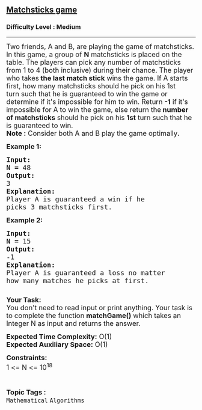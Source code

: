 <h2><a href="https://practice.geeksforgeeks.org/problems/-matchsticks-game4906/0">Matchsticks game</a></h2><h3>Difficulty Level : Medium</h3><hr><div class="problems_problem_content__Xm_eO"><p><span style="font-size: 18px;">Two friends, A and B, are playing the game of matchsticks. In this game, a group of <strong>N</strong> matchsticks is placed on the table. The players can pick any number of matchsticks from 1 to 4 (both inclusive) during their chance. The player who takes<strong> the last match stick</strong> wins the game. If A starts first, how many matchsticks should he pick on his 1st turn&nbsp;such that he is guaranteed to win the game or determine if it's impossible for him to win. Return <strong>-1</strong> if it's impossible for A to win the game, else return the<strong> number of&nbsp;matchsticks</strong> should he pick on his <strong>1st</strong> turn&nbsp;such that he is guaranteed to win.<br><strong>Note :</strong> Consider both A and B play the game optimally<strong>.</strong></span></p>
<p><span style="font-size: 18px;"><strong>Example 1:</strong></span></p>
<pre><span style="font-size: 18px;"><strong>Input:</strong></span>
<span style="font-size: 18px;"><strong>N = </strong>48</span>
<span style="font-size: 18px;"><strong>Output:</strong></span>
<span style="font-size: 18px;">3</span>
<span style="font-size: 18px;"><strong>Explanation:</strong></span>
<span style="font-size: 18px;">Player A is guaranteed a win if he
picks 3 matchsticks first.</span></pre>
<p><span style="font-size: 18px;"><strong>Example 2:</strong></span></p>
<pre><span style="font-size: 18px;"><strong>Input:</strong></span>
<span style="font-size: 18px;"><strong>N = </strong>15</span>
<span style="font-size: 18px;"><strong>Output:</strong></span>
<span style="font-size: 18px;">-1</span>
<span style="font-size: 18px;"><strong>Explanation:</strong></span>
<span style="font-size: 18px;">Player A is guaranteed a loss no matter
how many matches he picks at first.</span>

</pre>
<p><span style="font-size: 18px;"><strong>Your Task:</strong><br>You don't need to read input or print anything. Your task is to complete the function <strong>matchGame()</strong> which takes an Integer N as input and returns the answer.</span></p>
<p><span style="font-size: 18px;"><strong>Expected Time Complexity:</strong> O(1)<br><strong>Expected Auxiliary Space:</strong> O(1)</span></p>
<p><span style="font-size: 18px;"><strong>Constraints:</strong></span><br><span style="font-size: 18px;">1 &lt;= N &lt;= 10<sup>18</sup></span></p></div><br><p><span style=font-size:18px><strong>Topic Tags : </strong><br><code>Mathematical</code>&nbsp;<code>Algorithms</code>&nbsp;